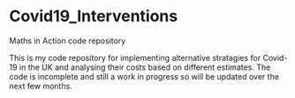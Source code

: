 # Covid19_Interventions
Maths in Action code repository

This is my code repository for implementing alternative stratagies for Covid-19 in the UK and analysing their costs based on different estimates. The code is incomplete and still a work in progress so will be updated over the next few months.
